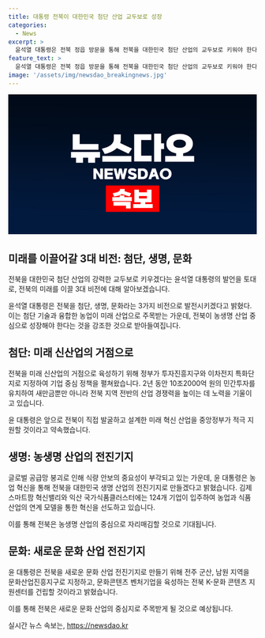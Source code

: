 ```yaml
---
title: 대통령 전북이 대한민국 첨단 산업 교두보로 성장
categories:
  - News
excerpt: >
  윤석열 대통령은 전북 정읍 방문을 통해 전북을 대한민국 첨단 산업의 교두보로 키워야 한다며 미래 산업 강조. 첨단, 생명, 문화를 비전으로 설명하고, 농업을 통한 새로운 미래 산업과 농생명 산업 중심의 발전을 강조. 새만금 단지와 스마트팜으로의 투자, 국가식품클러스터 조성 등이 농업 혁신을 도모하는 계획을 밝혔으며, 전북을 문화산업진흥지구로 지정하고 K-문화 콘텐츠 지원센터 건립 등으로 문화산업 육성에도 힘써 나갈 계획이라고 전했다.
feature_text: >
  윤석열 대통령은 전북 정읍 방문을 통해 전북을 대한민국 첨단 산업의 교두보로 키워야 한다며 미래 산업 강조. 첨단, 생명, 문화를 비전으로 설명하고, 농업을 통한 새로운 미래 산업과 농생명 산업 중심의 발전을 강조. 새만금 단지와 스마트팜으로의 투자, 국가식품클러스터 조성 등이 농업 혁신을 도모하는 계획을 밝혔으며, 전북을 문화산업진흥지구로 지정하고 K-문화 콘텐츠 지원센터 건립 등으로 문화산업 육성에도 힘써 나갈 계획이라고 전했다.
image: '/assets/img/newsdao_breakingnews.jpg'
---
```


<p><img src="/assets/img/newsdao_breakingnews.jpg" alt="cryptoinkorea 속보" /></p>

<h2 data-ke-size="size26">미래를 이끌어갈 3대 비전: 첨단, 생명, 문화</h2>

<p>전북을 대한민국 첨단 산업의 강력한 교두보로 키우겠다는 윤석열 대통령의 발언을 토대로, 전북의 미래를 이끌 3대 비전에 대해 알아보겠습니다.</p>

<p data-ke-size="size16">윤석열 대통령은 전북을 첨단, 생명, 문화라는 3가지 비전으로 발전시키겠다고 밝혔다. 이는 첨단 기술과 융합한 농업이 미래 산업으로 주목받는 가운데, 전북이 농생명 산업 중심으로 성장해야 한다는 것을 강조한 것으로 받아들여집니다.</p>

<h2 data-ke-size="size24"><b>첨단</b>: 미래 신산업의 거점으로</h2>

<p>전북을 미래 신산업의 거점으로 육성하기 위해 정부가 투자진흥지구와 이차전지 특화단지로 지정하여 기업 중심 정책을 펼쳐왔습니다. 2년 동안 10조2000억 원의 민간투자를 유치하여 새만금뿐만 아니라 전북 지역 전반의 산업 경쟁력을 높이는 데 노력을 기울이고 있습니다.</p>

<p data-ke-size="size16">윤 대통령은 앞으로 전북이 직접 발굴하고 설계한 미래 혁신 산업을 중앙정부가 적극 지원할 것이라고 약속했습니다.</p>

<h2 data-ke-size="size24"><b>생명</b>: 농생명 산업의 전진기지</h2>

<p>글로벌 공급망 붕괴로 인해 식량 안보의 중요성이 부각되고 있는 가운데, 윤 대통령은 농업 혁신을 통해 전북을 대한민국 생명 산업의 전진기지로 만들겠다고 밝혔습니다. 김제 스마트팜 혁신밸리와 익산 국가식품클러스터에는 124개 기업이 입주하여 농업과 식품 산업의 연계 모델을 통한 혁신을 선도하고 있습니다.</p>

<p data-ke-size="size16">이를 통해 전북은 농생명 산업의 중심으로 자리매김할 것으로 기대됩니다.</p>

<h2 data-ke-size="size24"><b>문화</b>: 새로운 문화 산업 전진기지</h2>

<p>윤 대통령은 전북을 새로운 문화 산업 전진기지로 만들기 위해 전주 군산, 남원 지역을 문화산업진흥지구로 지정하고, 문화콘텐츠 벤처기업을 육성하는 전북 K-문화 콘텐츠 지원센터를 건립할 것이라고 밝혔습니다.</p>

<p data-ke-size="size16">이를 통해 전북은 새로운 문화 산업의 중심지로 주목받게 될 것으로 예상됩니다.</p>
실시간 뉴스 속보는, <a href="https://newsdao.kr" rel="dofollow">https://newsdao.kr</a>


